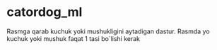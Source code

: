 # catordog_ml
Rasmga qarab kuchuk yoki mushukligini aytadigan dastur. Rasmda yo kuchuk yoki mushuk faqat 1 tasi bo`lishi kerak
